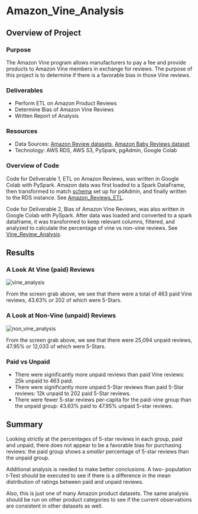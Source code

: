 # Amazon_Vine_Analysis

## Overview of Project

### Purpose

The Amazon Vine program allows manufacturers to pay a fee and provide products to Amazon Vine members in exchange for reviews.  The purpose of this project is to determine if there is a favorable bias in those Vine reviews. 

### Deliverables
 
 - Perform ETL on Amazon Product Reviews
 - Determine Bias of Amazon Vine Reviews
 - Written Report of Analysis

### Resources
 - Data Sources: [Amazon Review datasets](https://s3.amazonaws.com/amazon-reviews-pds/tsv/index.txt), [Amazon Baby Reviews dataset](https://s3.amazonaws.com/amazon-reviews-pds/tsv/amazon_reviews_us_Baby_v1_00.tsv.gz
) 
 - Technology: AWS RDS, AWS S3, PySpark, pgAdmin, Google Colab

### Overview of Code

Code for Deliverable 1, ETL on Amazon Reviews, was written in Google Colab with PySpark.  Amazon data was first loaded to a Spark DataFrame, then transformed to match [schema](https://github.com/aberloro/Amazon_Vine_Analysis/blob/main/challenge_schema.sql) set up for pdAdmin, and finally written to the RDS instance. See [Amazon_Reviews_ETL](https://github.com/aberloro/Amazon_Vine_Analysis/blob/main/Amazon_Reviews_ETL.ipynb). 

Code for Deliverable 2, Bias of Amazon Vine Reviews, was also written in Google Colab with PySpark.  After data was loaded and converted to a spark dataframe, it was transformed to keep relevant columns, filtered, and analyzed to calculate the percentage of vine vs non-vine reviews. See [Vine_Review_Analysis](https://github.com/aberloro/Amazon_Vine_Analysis/blob/main/Vine_Review_Analysis.ipynb).

## Results
 
### A Look At Vine (paid) Reviews

![vine_analysis](https://user-images.githubusercontent.com/93740725/162853331-21f9a39b-6530-4ce1-be9d-41165b7d28fb.png)

From the screen grab above, we see that there were a total of 463 paid Vine reviews, 43.63% or 202 of which were 5-Stars.  


### A Look at Non-Vine (unpaid) Reviews

![non_vine_analysis](https://user-images.githubusercontent.com/93740725/162853352-176a5203-bb35-4ff1-8a6a-320a8f77cc51.png)

From the screen grab above, we see that there were 25,094 unpaid reviews, 47.95% or 12,033 of which were 5-Stars.

### Paid vs Unpaid 
 - There were significantly more unpaid reviews than paid Vine reviews: 25k unpaid to 463 paid.
 - There were significantly more unpaid 5-Star reviews than paid 5-Star reviews: 12k unpaid to 202 paid 5-Star reviews.
 - There were fewer 5-star reviews per-capita for the paid-vine group than the unpaid group: 43.63% paid to 47.95% unpaid 5-star reviews.  


## Summary 

Looking strictly at the percentages of 5-star reviews in each group, paid and unpaid, there does not appear to be a favorable bias for purchasing reviews: the paid group shows a *smaller* percentage of 5-star reviews than the unpaid group.  

Additional analysis is needed to make better conclusions.  A two- population t-Test should be executed to see if there is a difference in the mean distribution of ratings between paid and unpaid reviews. 

Also, this is just one of many Amazon product datasets.  The same analysis should be run on other product categories to see if the current observations are consistent in other datasets as well. 


